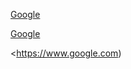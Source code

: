 [Google](https:/www.google.com)

[Google](https:/www.google.com "구글 홈페이지")

<https://www.google.com)
